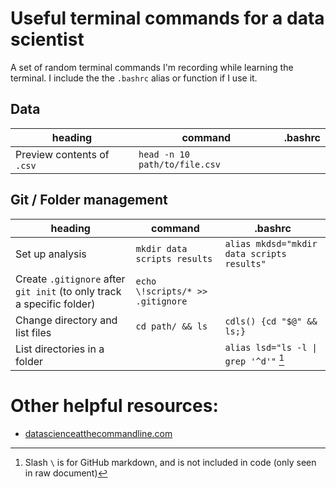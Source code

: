 # Useful terminal commands for a data scientist
A set of random terminal commands I'm recording while learning the terminal. I include the the `.bashrc` alias or function if I use it.

## Data
| heading | command | .bashrc
|---|---|---
| Preview contents of `.csv` | `head -n 10 path/to/file.csv` |

## Git / Folder management

| heading | command | .bashrc
|---|---|---
| Set up analysis | `mkdir data scripts results` | `alias mkdsd="mkdir data scripts results"`
| Create `.gitignore` after `git init` (to only track a specific folder) | `echo \!scripts/* >> .gitignore`
| Change directory and list files | `cd path/ && ls` | `cdls() {cd "$@" && ls;}`
| List directories in a folder | | `alias lsd="ls -l \| grep '^d'"` [^1]

[^1]: Slash `\` is for GitHub markdown, and is not included in code (only seen in raw document)

# Other helpful resources:

* [datascienceatthecommandline.com](http://datascienceatthecommandline.com/)

